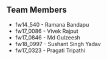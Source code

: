 ## Team Members

- fw14_540 - Ramana Bandapu
- fw17_0086 - Vivek Rajput
- fw17_0846 - Md Gulzeesh
- fw18_0997 - Sushant Singh Yadav
- fw17_0323 - Pragati Tripathi
